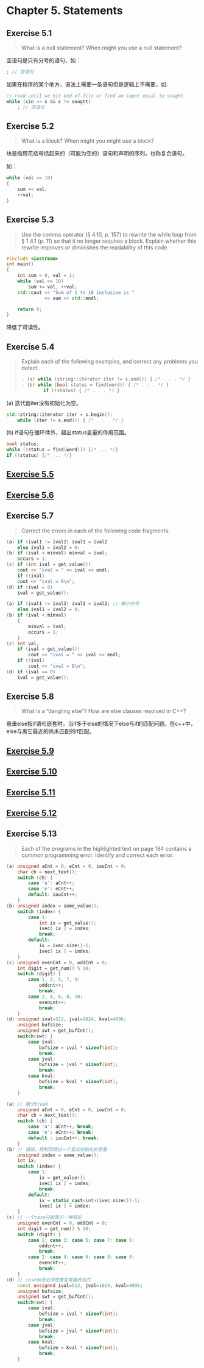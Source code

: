 # Chapter 5. Statements

## Exercise 5.1

>What is a null statement? When might you use a null statement?

空语句是只有分号的语句，如：

```cpp
; // 空语句
```

如果在程序的某个地方，语法上需要一条语句但是逻辑上不需要，如:

```cpp
// read until we hit end-of-file or find an input equal to sought
while (cin >> s && s != sought)
    ; // 空语句
```
    
## Exercise 5.2

>What is a block? When might you might use a block?

块是指用花括号括起来的（可能为空的）语句和声明的序列，也称复合语句。

如：

```cpp
while (val <= 10)
{
    sum += val;
    ++val;
}
```

## Exercise 5.3

>Use the comma operator (§ 4.10, p. 157) to rewrite the while loop from § 1.4.1 (p. 11) so that it no longer requires a block. Explain whether this rewrite improves or diminishes the readability of this code.

```cpp
#include <iostream>
int main()
{
    int sum = 0, val = 1;
    while (val <= 10)
        sum += val, ++val;
    std::cout << "Sum of 1 to 10 inclusive is "
              << sum << std::endl;

    return 0;
}
```

降低了可读性。

## Exercise 5.4

>Explain each of the following examples, and correct any problems you detect.
> ```cpp
> - (a) while (string::iterator iter != s.end()) { /* . . . */ }
> - (b) while (bool status = find(word)) { /* . . . */ }
>         if (!status) { /* . . . */ }
> ```

(a) 迭代器iter没有初始化为空。

```cpp
std::string::iterator iter = s.begin();
    while (iter != s.end()) { /* . . . */ }
```

(b) if语句在循环体外，超出status变量的作用范围。

```cpp
bool status;
while ((status = find(word))) {/* ... */}
if (!status) {/* ... */}
```
## [Exercise 5.5](ex5_05.cpp)

## [Exercise 5.6](ex5_06.cpp)

## Exercise 5.7

>Correct the errors in each of the following code fragments:

```cpp
(a) if (ival1 != ival2) ival1 = ival2
    else ival1 = ival2 = 0;
(b) if (ival < minval) minval = ival;
    occurs = 1;
(c) if (int ival = get_value())
    cout << "ival = " << ival << endl;
    if (!ival)
    cout << "ival = 0\n";
(d) if (ival = 0)
    ival = get_value();
```

```cpp
(a) if (ival1 != ival2) ival1 = ival2; // 缺少分号
    else ival1 = ival2 = 0;
(b) if (ival < minval)
    {
        minval = ival;
        occurs = 1;
    }
(c) int val;
    if (ival = get_value())
        cout << "ival = " << ival << endl;
    if (!ival)
        cout << "ival = 0\n";
(d) if (ival == 0)
    ival = get_value();
```

## Exercise 5.8

>What is a “dangling else”? How are else clauses resolved in C++?

悬垂else指if语句嵌套时，当if多于else的情况下else与if的匹配问题。在c++中，else与离它最近的尚未匹配的if匹配。

## [Exercise 5.9](ex5_09.cpp)

## [Exercise 5.10](ex5_10.cpp)

## [Exercise 5.11](ex5_11.cpp)

## [Exercise 5.12](ex5_12.cpp)

## Exercise 5.13

>Each of the programs in the highlighted text on page 184 contains a common programming error. Identify and correct each error.

```cpp
(a) unsigned aCnt = 0, eCnt = 0, iouCnt = 0;
    char ch = next_text();
    switch (ch) {
        case 'a': aCnt++;
        case 'e': eCnt++;
        default: iouCnt++;
    }
(b) unsigned index = some_value();
    switch (index) {
        case 1:
            int ix = get_value();
            ivec[ ix ] = index;
            break;
        default:
            ix = ivec.size()-1;
            ivec[ ix ] = index;
    }
(c) unsigned evenCnt = 0, oddCnt = 0;
    int digit = get_num() % 10;
    switch (digit) {
        case 1, 3, 5, 7, 9:
            oddcnt++;
            break;
        case 2, 4, 6, 8, 10:
            evencnt++;
            break;
    }
(d) unsigned ival=512, jval=1024, kval=4096;
    unsigned bufsize;
    unsigned swt = get_bufCnt();
    switch(swt) {
        case ival:
            bufsize = ival * sizeof(int);
            break;
        case jval:
            bufsize = jval * sizeof(int);
            break;
        case kval:
            bufsize = kval * sizeof(int);
            break;
    }
```

```cpp
(a) // 缺少break
    unsigned aCnt = 0, eCnt = 0, iouCnt = 0;
    char ch = next_text();
    switch (ch) {
        case 'a': aCnt++; break;
        case 'e': eCnt++; break;
        default : iouCnt++; break;
    }
(b) // 错误，控制流绕过一个显式初始化的变量
    unsigned index = some_value();
    int ix;
    switch (index) {
        case 1:
            ix = get_value();
            ivec[ ix ] = index;
            break;
        default:
            ix = static_cast<int>(ivec.size())-1;
            ivec[ ix ] = index;
    }
(c) // 一个case只能表示一种情形
    unsigned evenCnt = 0, oddCnt = 0;
    int digit = get_num() % 10;
    switch (digit) {
        case 1: case 3: case 5: case 7: case 9:
            oddcnt++;
            break;
        case 2: case 4: case 6: case 8: case 0:
            evencnt++;
            break;
    }
(d) // case标签必须是整型常量表达式
    const unsigned ival=512, jval=1024, kval=4096;
    unsigned bufsize;
    unsigned swt = get_bufCnt();
    switch(swt) {
        case ival:
            bufsize = ival * sizeof(int);
            break;
        case jval:
            bufsize = jval * sizeof(int);
            break;
        case kval:
            bufsize = kval * sizeof(int);
            break;
    }
```
